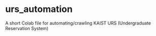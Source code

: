 # urs_automation
A short Colab file for automating/crawling KAIST URS (Undergraduate Reservation System)
